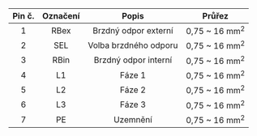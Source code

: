 | **Pin č.** | **Označení** | **Popis** | **Průřez** |
| :---: | :---: | :---: | :---: |
| 1 | RBex  | Brzdný odpor externí | 0,75 ~ 16 mm<sup>2</sup> |
| 2 | SEL  | Volba brzdného odporu | 0,75 ~ 16 mm<sup>2</sup> |
| 3 | RBin  | Brzdný odpor interní | 0,75 ~ 16 mm<sup>2</sup> |
| 4 | L1  | Fáze 1 | 0,75 ~ 16 mm<sup>2</sup> |
| 5 | L2  | Fáze 2 | 0,75 ~ 16 mm<sup>2</sup> |
| 6 | L3  | Fáze 3 | 0,75 ~ 16 mm<sup>2</sup> |
| 7 | PE | Uzemnění | 0,75 ~ 16 mm<sup>2</sup> |
